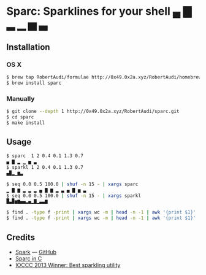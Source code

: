 Sparc: Sparklines for your shell ▄ ▇ ▂ ▁ ▅ ▃
============================================

Installation
------------

### OS X

```sh
$ brew tap RobertAudi/formulae http://0x49.0x2a.xyz/RobertAudi/homebrew-formulae.git
$ brew install sparc
```

### Manually

```sh
$ git clone --depth 1 http://0x49.0x2a.xyz/RobertAudi/sparc.git
$ cd sparc
$ make install
```

Usage
-----

```sh
$ sparc  1 2 0.4 0.1 1.3 0.7
▄ ▇ ▂ ▁ ▅ ▃
$ sparkl 1 2 0.4 0.1 1.3 0.7
▄▉▂▁▆▃
```

```sh
$ seq 0.0 0.5 100.0 | shuf -n 15 - | xargs sparc
▁ ▇ ▆ ▂ ▂ ▂ ▄ ▇ ▆ ▂ ▃ ▄ ▇ ▅ ▃
$ seq 0.0 0.5 100.0 | shuf -n 15 - | xargs sparkl
█▃▉▅▆▄▄▂▄▁▇▁▃▃▆
```

```sh
$ find . -type f -print | xargs wc -m | head -n -1 | awk '{print $1}' | shuf - | xargs sparc
$ find . -type f -print | xargs wc -m | head -n -1 | awk '{print $1}' | shuf - | xargs sparkl
```

Credits
-------

- [Spark][spark] — [GitHub][gh-spark]
- [Sparc in C][sparc.c]
- [IOCCC 2013 Winner: Best sparkling utility][ioccc]

[spark]: http://zachholman.com/spark/
[gh-spark]: https://github.com/holman/spark
[sparc.c]: https://gist.github.com/vmg/1368661
[ioccc]: http://www.ioccc.org/2013/dlowe/hint.html
